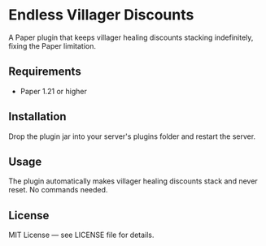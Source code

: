 # Endless Villager Discounts

A Paper plugin that keeps villager healing discounts stacking indefinitely, fixing the Paper limitation.

## Requirements

- Paper 1.21 or higher

## Installation

Drop the plugin jar into your server's plugins folder and restart the server.

## Usage

The plugin automatically makes villager healing discounts stack and never reset. No commands needed.

## License

MIT License — see LICENSE file for details.
